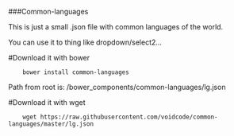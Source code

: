 ###Common-languages

This is just a small .json file with common languages of the world.

You can use it to thing like dropdown/select2...

#Download it with bower

```
    bower install common-languages
```

Path from root is: /bower_components/common-languages/lg.json

#Download it with wget

```
    wget https://raw.githubusercontent.com/voidcode/common-languages/master/lg.json
```